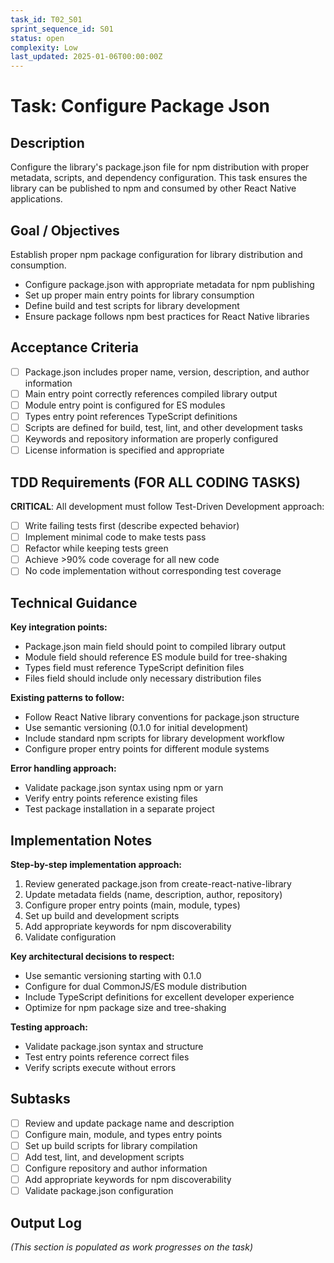 ```yaml
---
task_id: T02_S01
sprint_sequence_id: S01
status: open
complexity: Low
last_updated: 2025-01-06T00:00:00Z
---
```


# Task: Configure Package Json

## Description
Configure the library's package.json file for npm distribution with proper metadata, scripts, and dependency configuration. This task ensures the library can be published to npm and consumed by other React Native applications.

## Goal / Objectives
Establish proper npm package configuration for library distribution and consumption.
- Configure package.json with appropriate metadata for npm publishing
- Set up proper main entry points for library consumption
- Define build and test scripts for library development
- Ensure package follows npm best practices for React Native libraries

## Acceptance Criteria
- [ ] Package.json includes proper name, version, description, and author information
- [ ] Main entry point correctly references compiled library output
- [ ] Module entry point is configured for ES modules
- [ ] Types entry point references TypeScript definitions
- [ ] Scripts are defined for build, test, lint, and other development tasks
- [ ] Keywords and repository information are properly configured
- [ ] License information is specified and appropriate

## TDD Requirements (FOR ALL CODING TASKS)
**CRITICAL**: All development must follow Test-Driven Development approach:
- [ ] Write failing tests first (describe expected behavior)
- [ ] Implement minimal code to make tests pass
- [ ] Refactor while keeping tests green
- [ ] Achieve >90% code coverage for all new code
- [ ] No code implementation without corresponding test coverage

## Technical Guidance
**Key integration points:**
- Package.json main field should point to compiled library output
- Module field should reference ES module build for tree-shaking
- Types field must reference TypeScript definition files
- Files field should include only necessary distribution files

**Existing patterns to follow:**
- Follow React Native library conventions for package.json structure
- Use semantic versioning (0.1.0 for initial development)
- Include standard npm scripts for library development workflow
- Configure proper entry points for different module systems

**Error handling approach:**
- Validate package.json syntax using npm or yarn
- Verify entry points reference existing files
- Test package installation in a separate project

## Implementation Notes
**Step-by-step implementation approach:**
1. Review generated package.json from create-react-native-library
2. Update metadata fields (name, description, author, repository)
3. Configure proper entry points (main, module, types)
4. Set up build and development scripts
5. Add appropriate keywords for npm discoverability
6. Validate configuration

**Key architectural decisions to respect:**
- Use semantic versioning starting with 0.1.0
- Configure for dual CommonJS/ES module distribution
- Include TypeScript definitions for excellent developer experience
- Optimize for npm package size and tree-shaking

**Testing approach:**
- Validate package.json syntax and structure
- Test entry points reference correct files
- Verify scripts execute without errors

## Subtasks
- [ ] Review and update package name and description
- [ ] Configure main, module, and types entry points
- [ ] Set up build scripts for library compilation
- [ ] Add test, lint, and development scripts
- [ ] Configure repository and author information
- [ ] Add appropriate keywords for npm discoverability
- [ ] Validate package.json configuration

## Output Log
*(This section is populated as work progresses on the task)*